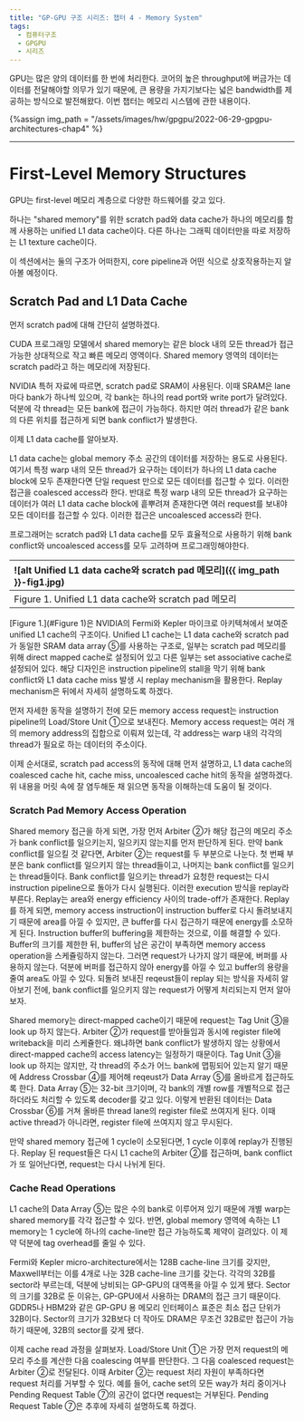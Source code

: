 ```yaml
---
title: "GP-GPU 구조 시리즈: 챕터 4 - Memory System"
tags:
  - 컴퓨터구조
  - GPGPU
  - 시리즈
---
```


GPU는 많은 양의 데이터를 한 번에 처리한다.
코어의 높은 throughput에 버금가는 데이터를 전달해야할 의무가 있기 때문에,
  큰 용량을 가지기보다는 넓은 bandwidth를 제공하는 방식으로 발전해왔다.
이번 챕터는 메모리 시스템에 관한 내용이다.

{%assign img_path = "/assets/images/hw/gpgpu/2022-06-29-gpgpu-architectures-chap4" %}

---

# First-Level Memory Structures

GPU는 first-level 메모리 계층으로 다양한 하드웨어를 갖고 있다.

하나는 "shared memory"를 위한 scratch pad와 data cache가 하나의 메모리를 함께 사용하는
  unified L1 data cache이다.
다른 하나는 그래픽 데이터만을 따로 저장하는 L1 texture cache이다.

이 섹션에서는 둘의 구조가 어떠한지, core pipeline과 어떤 식으로 상호작용하는지 알아볼 예정이다.

## Scratch Pad and L1 Data Cache

먼저 scratch pad에 대해 간단히 설명하겠다.

CUDA 프로그래밍 모델에서 shared memory는 같은 block 내의 모든 thread가 접근 가능한
  상대적으로 작고 빠른 메모리 영역이다.
Shared memory 영역의 데이터는 scratch pad라고 하는 메모리에 저장된다.

NVIDIA 특허 자료에 따르면, scratch pad로 SRAM이 사용된다.
이때 SRAM은 lane마다 bank가 하나씩 있으며, 각 bank는 하나의 read port와 write port가 달려있다.
덕분에 각 thread는 모든 bank에 접근이 가능하다.
하지만 여러 thread가 같은 bank의 다른 위치를 접근하게 되면 bank conflict가 발생한다.


이제 L1 data cache를 알아보자.

L1 data cache는 global memory 주소 공간의 데이터를 저장하는 용도로 사용된다.
여기서 특정 warp 내의 모든 thread가 요구하는 데이터가 하나의 L1 data cache block에 모두 존재한다면
  단일 request 만으로 모든 데이터를 접근할 수 있다.
이러한 접근을 coalesced access라 한다.
반대로 특정 warp 내의 모든 thread가 요구하는 데이터가 여러 L1 data cache block에 흩뿌려져 존재한다면
  여러 request를 보내야 모든 데이터를 접근할 수 있다.
이러한 접근은 uncoalesced access라 한다.



프로그래머는 scratch pad와 L1 data cache를 모두 효율적으로 사용하기 위해
  bank conflict와 uncoalesced access를 모두 고려하며 프로그래밍해야한다.


|<a name="Figure 1">![alt Unified L1 data cache와 scratch pad 메모리]({{ img_path }}-fig1.jpg)</a>|
|:-------|
|Figure 1. Unified L1 data cache와 scratch pad 메모리|

[Figure 1.](#Figure 1)은 NVIDIA의 Fermi와 Kepler 마이크로 아키텍쳐에서 보여준 unified L1 cache의 구조이다.
Unified L1 cache는 L1 data cache와 scratch pad가 동일한 SRAM data array ⑤를 사용하는 구조로, 
  일부는 scratch pad 메모리를 위해 direct mapped cache로 설정되어 있고 다른 일부는 set associative cache로 설정되어 있다.
해당 디자인은 instruction pipeline의 stall을 막기 위해 bank conflict와 L1 data cache miss 발생 시 replay mechanism을 활용한다.
Replay mechanism은 뒤에서 자세히 설명하도록 하겠다.

먼저 자세한 동작을 설명하기 전에 모든 memory access request는 instruction pipeline의 Load/Store Unit ①으로 보내진다.
Memory access request는 여러 개의 memory address의 집합으로 이뤄져 있는데, 각 address는 warp 내의 각각의 thread가 필요로 하는 데이터의 주소이다.

이제 순서대로, scratch pad access의 동작에 대해 먼저 설명하고,
  L1 data cache의 coalesced cache hit, cache miss, uncoalesced cache hit의 동작을 설명하겠다.
위 내용을 머릿 속에 잘 염두해둔 채 읽으면 동작을 이해하는데 도움이 될 것이다.

### Scratch Pad Memory Access Operation

Shared memory 접근을 하게 되면, 가장 먼저 Arbiter ②가 해당 접근의 메모리 주소가 bank conflict를 일으키는지,
  일으키지 않는지를 먼저 판단하게 된다.
만약 bank conflict를 일으킬 것 같다면, Arbiter ②는 request를 두 부분으로 나눈다.
첫 번째 부분은 bank conflict를 일으키지 않는 thread들이고, 나머지는 bank conflict를 일으키는 thread들이다.
Bank conflict를 일으키는 thread가 요청한 request는 다시 instruction pipeline으로 돌아가 다시 실행된다.
이러한 execution 방식을 replay라 부른다.
Replay는 area와 energy efficiency 사이의 trade-off가 존재한다.
Replay를 하게 되면, memory access instruction이 instruction buffer로 다시 돌려보내지기 때문에 
  area를 아낄 수 있지만, 큰 buffer를 다시 접근하기 때문에 energy를 소모하게 된다.
Instruction buffer의 buffering을 제한하는 것으로, 이를 해결할 수 있다.
Buffer의 크기를 제한한 뒤, buffer의 남은 공간이 부족하면 memory access operation을 스케쥴링하지 않는다.
그러면 request가 나가지 않기 때문에, 버퍼를 사용하지 않는다.
덕분에 버퍼를 접근하지 않아 energy를 아낄 수 있고 buffer의 용량을 줄여 area도 아낄 수 있다.
되돌려 보내진 reqeust들이 replay 되는 방식을 자세히 알아보기 전에,
  bank conflict를 일으키지 않는 request가 어떻게 처리되는지 먼저 알아보자.

Shared memory는 direct-mapped cache이기 때문에 request는 Tag Unit ③을 look up 하지 않는다.
Arbiter ②가 request를 받아들임과 동시에 register file에 writeback을 미리 스케쥴한다.
왜냐하면 bank conflict가 발생하지 않는 상황에서 direct-mapped cache의 access latency는 일정하기 때문이다.
Tag Unit ③을 look up 하지는 않지만, 각 thread의 주소가 어느 bank에 맵핑되어 있는지 알기 때문에 
Address Crossbar ④를 제어해 reqeust가 Data Array ⑤를 올바르게 접근하도록 한다.
Data Array ⑤는 32-bit 크기이며, 각 bank의 개별 row를 개별적으로 접근하더라도 처리할 수 있도록 decoder를 갖고 있다.
이렇게 반환된 데이터는 Data Crossbar ⑥를 거쳐 올바른 thread lane의 register file로 쓰여지게 된다.
이때 active thread가 아니라면, register file에 쓰여지지 않고 무시된다.

만약 shared memory 접근에 1 cycle이 소모된다면, 1 cycle 이후에 replay가 진행된다.
Replay 된 request들은 다시 L1 cache의 Arbiter ②를 접근하며, bank conflict가 또 일어난다면, request는 다시 나뉘게 된다.

### Cache Read Operations

L1 cache의 Data Array ⑤는 많은 수의 bank로 이루어져 있기 때문에 개별 warp는 shared memory를 각각 접근할 수 있다.
반면, global memory 영역에 속하는 L1 memory는 1 cycle에 하나의 cache-line만 접근 가능하도록 제약이 걸려있다.
이 제약 덕분에 tag overhead를 줄일 수 있다.

Fermi와 Kepler micro-architecture에서는 128B cache-line 크기를 갖지만, Maxwell부터는 이를 4개로 나눈 32B cache-line 크기를 갖는다.
각각의 32B를 sector라 부르는데, 덕분에 낭비되는 GP-GPU의 대역폭을 아낄 수 있게 됐다.
Sector의 크기를 32B로 둔 이유는, GP-GPU에서 사용하는 DRAM의 접근 크기 때문이다.
GDDR5나 HBM2와 같은 GP-GPU 용 메모리 인터페이스 표준은 최소 접근 단위가 32B이다.
Sector의 크기가 32B보다 더 작아도 DRAM은 무조건 32B로만 접근이 가능하기 때문에, 32B의 sector를 갖게 됐다.

이제 cache read 과정을 살펴보자.
Load/Store Unit ①은 가장 먼저 request의 메모리 주소를 계산한 다음 coalescing 여부를 판단한다.
그 다음 coalesced request는 Arbiter ②로 전달된다.
이때 Arbiter ②는 request 처리 자원이 부족하다면 request 처리를 거부할 수 있다.
예를 들어, cache set의 모든 way가 처리 중이거나 Pending Request Table ⑦의 공간이 없다면 request는 거부된다.
Pending Request Table ⑦은 추후에 자세히 설명하도록 하겠다.

